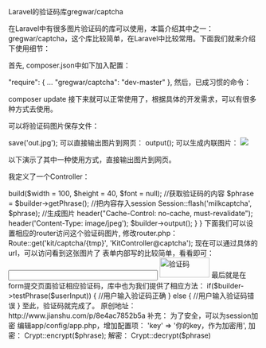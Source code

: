 Laravel的验证码库gregwar/captcha

在Laravel中有很多图片验证码的库可以使用，本篇介绍其中之一：gregwar/captcha，这个库比较简单，在Laravel中比较常用。下面我们就来介绍下使用细节：

首先, composer.json中如下加入配置：

"require": {
        ...
        "gregwar/captcha": "dev-master"
    },
然后，已成习惯的命令：

composer update
接下来就可以正常使用了，根据具体的开发需求，可以有很多种方式去使用。

可以将验证码图片保存文件：
<?php

$builder->save('out.jpg');
可以直接输出图片到网页：
<?php

header('Content-type: image/jpeg');
$builder->output();
可以生成内联图片：
<img src="<?php echo $builder->inline(); ?>" />
以下演示了其中一种使用方式，直接输出图片到网页。

我定义了一个Controller：

<?php namespace App\Http\Controllers;

use App\Http\Requests;
use App\Http\Controllers\Controller;

use Illuminate\Http\Request;

//引用对应的命名空间
use Gregwar\Captcha\CaptchaBuilder;
use Session;

class KitController extends Controller {

    /**
     * Display a listing of the resource.
     *
     * @return Response
     */
    public function captcha($tmp)
    {
                //生成验证码图片的Builder对象，配置相应属性
        $builder = new CaptchaBuilder;
        //可以设置图片宽高及字体
        $builder->build($width = 100, $height = 40, $font = null);
        //获取验证码的内容
        $phrase = $builder->getPhrase();

        //把内容存入session
        Session::flash('milkcaptcha', $phrase);
        //生成图片
        header("Cache-Control: no-cache, must-revalidate");
        header('Content-Type: image/jpeg');
        $builder->output();
    }

}
下面我们可以设置相应的router访问这个验证码图片, 修改router.php：

Route::get('kit/captcha/{tmp}', 'KitController@captcha');
现在可以通过具体的url，可以访问看到这张图片了

表单内部写的比较简单，看看即可：

<input type="text" name="captcha" class="form-control" style="width: 300px;">
          <a onclick="javascript:re_captcha();" ><img src="{{ URL('kit/captcha/1') }}"  alt="验证码" title="刷新图片" width="100" height="40" id="c2c98f0de5a04167a9e427d883690ff6" border="0"></a>

<script>
  function re_captcha() {
    $url = "{{ URL('kit/captcha') }}";
        $url = $url + "/" + Math.random();
        document.getElementById('c2c98f0de5a04167a9e427d883690ff6').src=$url;
  }
</script>
最后就是在form提交页面验证相应验证码，库中也为我们提供了相应方法：

if($builder->testPhrase($userInput)) {
    //用户输入验证码正确
}
else {
    //用户输入验证码错误
}
至此，验证码就完成了。

原创地址：http://www.jianshu.com/p/8e4ac7852b5a


补充：

为了安全，可以为session加密

编辑app/config/app.php，增加配置项：

'key' => '你的key，作为加密用',

加密：
Crypt::encrypt($phrase);

解密：
Crypt::decrypt($phrase)
